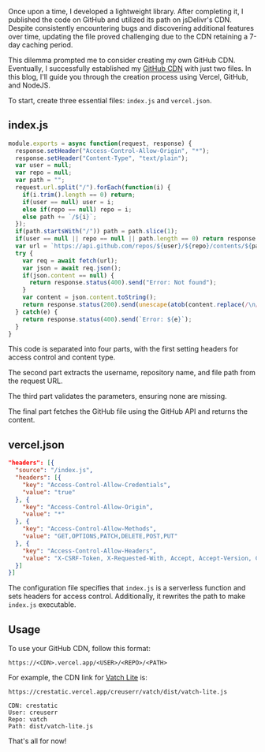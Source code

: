 <!-- {
  "title": "How to build your own github cdn",
  "id": "how-to-build-your-own-github-cdn",
  "date": "Jan 19, 2023",
  "topics": ["NodeJS"]
} -->

Once upon a time, I developed a lightweight library. After completing it, I published the code on GitHub and utilized its path on jsDelivr's CDN. Despite consistently encountering bugs and discovering additional features over time, updating the file proved challenging due to the CDN retaining a 7-day caching period.

This dilemma prompted me to consider creating my own GitHub CDN. Eventually, I successfully established my [GitHub CDN](https://crestatic.vercel.app/octocat/hello-worId/README.md) with just two files. In this blog, I'll guide you through the creation process using Vercel, GitHub, and NodeJS.

To start, create three essential files: `index.js` and `vercel.json`.

## index.js

```javascript
module.exports = async function(request, response) {
  response.setHeader("Access-Control-Allow-Origin", "*");
  response.setHeader("Content-Type", "text/plain");
  var user = null;
  var repo = null;
  var path = "";
  request.url.split("/").forEach(function(i) {
    if(i.trim().length == 0) return;
    if(user == null) user = i;
    else if(repo == null) repo = i;
    else path += `/${i}`;
  });
  if(path.startsWith("/")) path = path.slice(1);
  if(user == null || repo == null || path.length == 0) return response.status(400).send("Error: Incomplete parameter");
  var url = `https://api.github.com/repos/${user}/${repo}/contents/${path}`;
  try {
    var req = await fetch(url);
    var json = await req.json();
    if(json.content == null) {
      return response.status(400).send("Error: Not found");
    }
    var content = json.content.toString();
    return response.status(200).send(unescape(atob(content.replace(/\n/g, ""))));
  } catch(e) {
    return response.status(400).send(`Error: ${e}`);
  }
}
```

This code is separated into four parts, with the first setting headers for access control and content type.

The second part extracts the username, repository name, and file path from the request URL.

The third part validates the parameters, ensuring none are missing.

The final part fetches the GitHub file using the GitHub API and returns the content.

## vercel.json

```json
"headers": [{
  "source": "/index.js",
  "headers": [{
    "key": "Access-Control-Allow-Credentials",
    "value": "true"
  }, {
    "key": "Access-Control-Allow-Origin",
    "value": "*"
  }, {
    "key": "Access-Control-Allow-Methods",
    "value": "GET,OPTIONS,PATCH,DELETE,POST,PUT"
  }, {
    "key": "Access-Control-Allow-Headers",
    "value": "X-CSRF-Token, X-Requested-With, Accept, Accept-Version, Content-Length, Content-MD5, Content-Type, Date, X-Api-Version"
  }]
}]
```

The configuration file specifies that `index.js` is a serverless function and sets headers for access control. Additionally, it rewrites the path to make `index.js` executable.

## Usage

To use your GitHub CDN, follow this format:
```
https://<CDN>.vercel.app/<USER>/<REPO>/<PATH>
```

For example, the CDN link for [Vatch Lite](https://crestatic.vercel.app/creuserr/vatch/dist/vatch-lite.js) is:
```
https://crestatic.vercel.app/creuserr/vatch/dist/vatch-lite.js

CDN: crestatic
User: creuserr
Repo: vatch
Path: dist/vatch-lite.js
```

That's all for now!